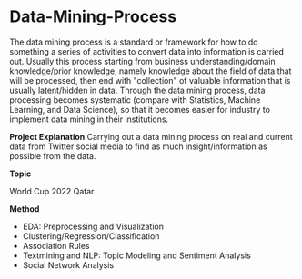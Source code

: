 # Data-Mining-Process
The data mining process is a standard or framework for how to do something a series of activities to convert data into information is carried out. Usually this process
starting from business understanding/domain knowledge/prior knowledge, namely knowledge about the field of data that will be processed, then end with "collection" of valuable information that is usually latent/hidden in data. Through the data mining process, data processing becomes systematic (compare with Statistics, Machine Learning, and Data Science), so that it becomes easier for industry to implement data mining in their institutions.


**Project Explanation**
Carrying out a data mining process on real and current data from Twitter social media to find as much insight/information as possible from the data.


**Topic**

World Cup 2022 Qatar


**Method**
* EDA: Preprocessing and Visualization
* Clustering/Regression/Classification
* Association Rules
* Textmining and NLP: Topic Modeling and Sentiment Analysis
* Social Network Analysis
